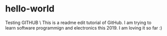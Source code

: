 # hello-world
Testing GITHUB
\\ This is a readme edit tutorial of GitHub. I am trying to learn software programmign and electronics this 2019. I am loving it so far :)
